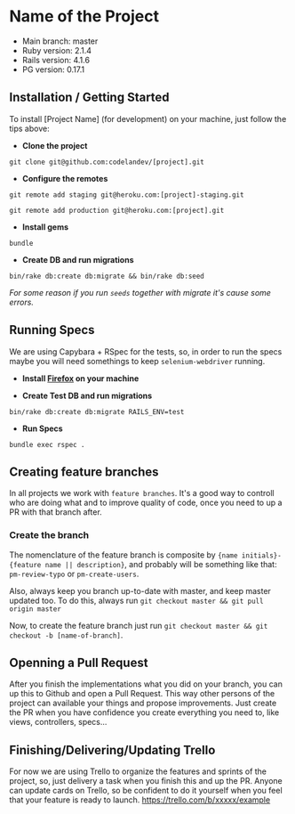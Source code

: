# Name of the Project

* Main branch: master
* Ruby version: 2.1.4
* Rails version: 4.1.6
* PG version: 0.17.1

## Installation / Getting Started

To install [Project Name] (for development) on your machine, just follow the tips above:

* **Clone the project**

```git clone git@github.com:codelandev/[project].git```

* **Configure the remotes**

```git remote add staging git@heroku.com:[project]-staging.git```

```git remote add production git@heroku.com:[project].git```

* **Install gems**

 ```bundle```

* **Create DB and run migrations**

```bin/rake db:create db:migrate && bin/rake db:seed```

*For some reason if you run `seeds` together with migrate it's cause some errors.*

## Running Specs

We are using Capybara + RSpec for the tests, so, in order to run the specs maybe you will need somethings to keep `selenium-webdriver` running.

* **Install [Firefox](https://download.mozilla.org/?product=firefox-32.0-SSL&os=osx&lang=pt-BR) on your machine**

* **Create Test DB and run migrations**

```bin/rake db:create db:migrate RAILS_ENV=test```

* **Run Specs**

```bundle exec rspec .```

## Creating feature branches

In all projects we work with `feature branches`. It's a good way to controll who are doing what and to improve quality of code, once you need to up a PR with that branch after.

### Create the branch

The nomenclature of the feature branch is composite by `{name initials}-{feature name || description}`, and probably will be something like that: `pm-review-typo` or `pm-create-users`.

Also, always keep you branch up-to-date with master, and keep master updated too. To do this, always run `git checkout master && git pull origin master`

Now, to create the feature branch just run `git checkout master && git checkout -b
[name-of-branch]`.

## Openning a Pull Request

After you finish the implementations what you did on your branch, you can up this to Github and open a Pull Request. This way other persons of the project can available your things and propose improvements. Just create the PR when you have confidence you create everything you need to, like views, controllers, specs... 

## Finishing/Delivering/Updating Trello

For now we are using Trello to organize the features and sprints of the project, so, just delivery a task when you finish this and up the PR. Anyone can update cards on Trello, so be confident to do it yourself when you feel that your feature is ready to launch.
https://trello.com/b/xxxxx/example
